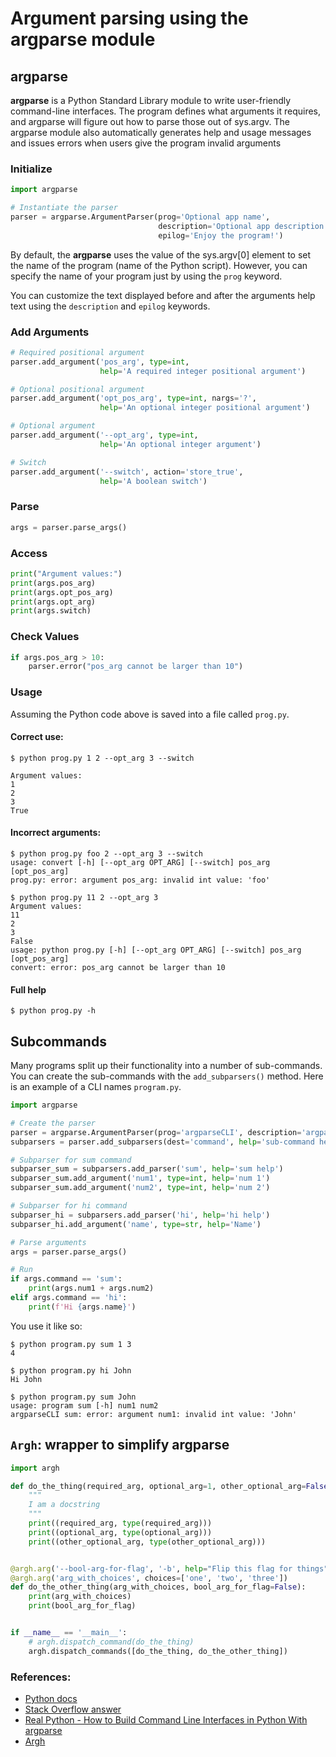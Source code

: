 # Argument parsing using the argparse module

## argparse

**argparse** is a Python Standard Library module to write user-friendly command-line interfaces. The program defines what arguments it requires, and argparse will figure out how to parse those out of sys.argv. The argparse module also automatically generates help and usage messages and issues errors when users give the program invalid arguments



### Initialize

```python
import argparse

# Instantiate the parser
parser = argparse.ArgumentParser(prog='Optional app name', 
                                 description='Optional app description', 
                                 epilog='Enjoy the program!')
```

By default, the **argparse** uses the value of the sys.argv[0] element to set the name of the program (name of the Python script). However, you can specify the name of your program just by using the `prog` keyword.

You can customize the text displayed before and after the arguments help text using the `description` and `epilog` keywords.

### Add Arguments

```python
# Required positional argument
parser.add_argument('pos_arg', type=int,
                    help='A required integer positional argument')

# Optional positional argument
parser.add_argument('opt_pos_arg', type=int, nargs='?',
                    help='An optional integer positional argument')

# Optional argument
parser.add_argument('--opt_arg', type=int,
                    help='An optional integer argument')

# Switch
parser.add_argument('--switch', action='store_true',
                    help='A boolean switch')
```

### Parse

```python
args = parser.parse_args()
```

### Access

```python
print("Argument values:")
print(args.pos_arg)
print(args.opt_pos_arg)
print(args.opt_arg)
print(args.switch)
```

### Check Values

```python
if args.pos_arg > 10:
    parser.error("pos_arg cannot be larger than 10")
```

### Usage

Assuming the Python code above is saved into a file called `prog.py`.

#### Correct use:

```
$ python prog.py 1 2 --opt_arg 3 --switch

Argument values:
1
2
3
True
```

#### Incorrect arguments:

```
$ python prog.py foo 2 --opt_arg 3 --switch
usage: convert [-h] [--opt_arg OPT_ARG] [--switch] pos_arg [opt_pos_arg]
prog.py: error: argument pos_arg: invalid int value: 'foo'

$ python prog.py 11 2 --opt_arg 3
Argument values:
11
2
3
False
usage: python prog.py [-h] [--opt_arg OPT_ARG] [--switch] pos_arg [opt_pos_arg]
convert: error: pos_arg cannot be larger than 10
```

#### Full help
```
$ python prog.py -h
```

## Subcommands
Many programs split up their functionality into a number of sub-commands. You can create the sub-commands with the `add_subparsers()` method. Here is an example of a CLI names `program.py`.


```python
import argparse

# Create the parser
parser = argparse.ArgumentParser(prog='argparseCLI', description='argparse CLI')
subparsers = parser.add_subparsers(dest='command', help='sub-command help')

# Subparser for sum command
subparser_sum = subparsers.add_parser('sum', help='sum help')
subparser_sum.add_argument('num1', type=int, help='num 1')
subparser_sum.add_argument('num2', type=int, help='num 2')

# Subparser for hi command
subparser_hi = subparsers.add_parser('hi', help='hi help')
subparser_hi.add_argument('name', type=str, help='Name')

# Parse arguments
args = parser.parse_args()

# Run
if args.command == 'sum':
    print(args.num1 + args.num2)
elif args.command == 'hi':
    print(f'Hi {args.name}')
```

You use it like so:

```shell
$ python program.py sum 1 3
4

$ python program.py hi John
Hi John

$ python program.py sum John
usage: program sum [-h] num1 num2
argparseCLI sum: error: argument num1: invalid int value: 'John'
```


## `Argh`: wrapper to simplify argparse

```python
import argh

def do_the_thing(required_arg, optional_arg=1, other_optional_arg=False):
    """
    I am a docstring
    """
    print((required_arg, type(required_arg)))
    print((optional_arg, type(optional_arg)))
    print((other_optional_arg, type(other_optional_arg)))


@argh.arg('--bool-arg-for-flag', '-b', help="Flip this flag for things")
@argh.arg('arg_with_choices', choices=['one', 'two', 'three'])
def do_the_other_thing(arg_with_choices, bool_arg_for_flag=False):
    print(arg_with_choices)
    print(bool_arg_for_flag)


if __name__ == '__main__':
    # argh.dispatch_command(do_the_thing)
    argh.dispatch_commands([do_the_thing, do_the_other_thing])
```

### References:

- [Python docs](https://docs.python.org/3/library/argparse.html)
- [Stack Overflow answer](https://stackoverflow.com/a/30493366)
- [Real Python - How to Build Command Line Interfaces in Python With argparse](https://realpython.com/command-line-interfaces-python-argparse/)
- [Argh](https://github.com/neithere/argh/)

